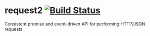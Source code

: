 request2 [![Build Status](https://travis-ci.org/valet-io/request2.svg)](https://travis-ci.org/valet-io/request2)
========

Consistent promise and event-driven API for performing HTTP/JSON requests
